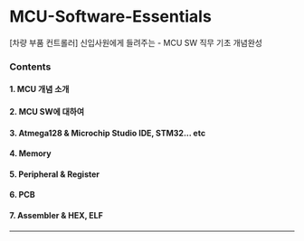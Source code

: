 # MCU-Software-Essentials
[차량 부품 컨트롤러] 신입사원에게 들려주는 - MCU SW 직무 기초 개념완성

### Contents

#### 1. MCU 개념 소개  

#### 2. MCU SW에 대하여

#### 3. Atmega128 & Microchip Studio IDE, STM32... etc

#### 4. Memory

#### 5. Peripheral & Register

#### 6. PCB

#### 7. Assembler & HEX, ELF


---



